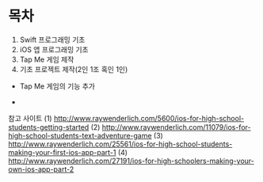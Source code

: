 # 목차
1. Swift 프로그래밍 기초
2. iOS 앱 프로그래밍 기초 
3. Tap Me 게임 제작
4. 기초 프로젝트 제작(2인 1조 혹인 1인)
  * Tap Me 게임의 기능 추가

* 
참고 사이트
(1) http://www.raywenderlich.com/5600/ios-for-high-school-students-getting-started
(2) http://www.raywenderlich.com/11079/ios-for-high-school-students-text-adventure-game
(3) http://www.raywenderlich.com/25561/ios-for-high-school-students-making-your-first-ios-app-part-1
(4) http://www.raywenderlich.com/27191/ios-for-high-schoolers-making-your-own-ios-app-part-2



